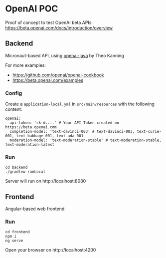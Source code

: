 # OpenAI POC

Proof of concept to test OpenAI beta APIs:
https://beta.openai.com/docs/introduction/overview

## Backend

Micronaut-based API, using [openai-java](https://github.com/TheoKanning/openai-java)  by Theo Kanning

For more examples:
* https://github.com/openai/openai-cookbook
* https://beta.openai.com/examples

### Config

Create a `application-local.yml` in `src/main/resources` with the following content:

```
openai:
  api-token: 'sk-d....' # Your API Token created on https://beta.openai.com
  completion-model: 'text-davinci-003' # text-davinci-003, text-curie-001, text-babbage-001, text-ada-001
  moderation-model: 'text-moderation-stable' # text-moderation-stable, text-moderation-latest
```

### Run

```
cd backend
./gradlew runLocal
```

Server will run on http://localhost:8080

## Frontend

Angular-based web frontend.

### Run

```
cd frontend
npm i
ng serve
```

Open your browser on http://localhost:4200